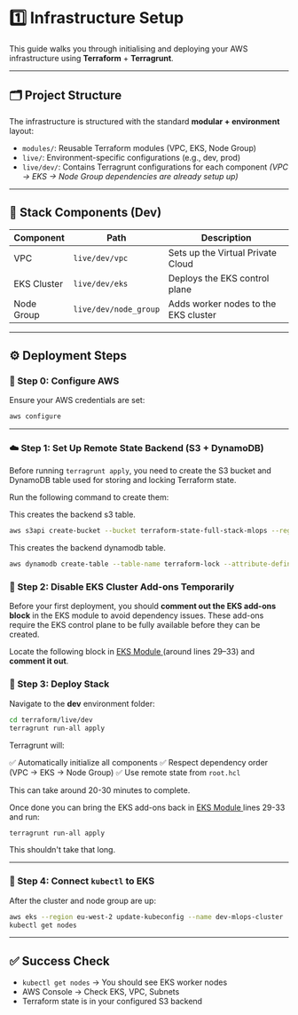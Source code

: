 # 1️⃣ Infrastructure Setup

This guide walks you through initialising and deploying your AWS infrastructure using **Terraform** + **Terragrunt**.

---

## 🗂 Project Structure

The infrastructure is structured with the standard **modular + environment** layout:

- `modules/`: Reusable Terraform modules (VPC, EKS, Node Group)
- `live/`: Environment-specific configurations (e.g., dev, prod)
- `live/dev/`: Contains Terragrunt configurations for each component
  *(VPC → EKS → Node Group dependencies are already setup up)*

---

## 🧱 Stack Components (Dev)

| Component     | Path                        | Description                          |
|--------------|-----------------------------|--------------------------------------|
| VPC          | `live/dev/vpc`              | Sets up the Virtual Private Cloud    |
| EKS Cluster  | `live/dev/eks`              | Deploys the EKS control plane        |
| Node Group   | `live/dev/node_group`       | Adds worker nodes to the EKS cluster |

---

## ⚙️ Deployment Steps

### 🔐 Step 0: Configure AWS

Ensure your AWS credentials are set:

```bash
aws configure
```

---

### ☁️ Step 1: Set Up Remote State Backend (S3 + DynamoDB)

Before running `terragrunt apply`, you need to create the S3 bucket and DynamoDB table used for storing and locking Terraform state.


Run the following command to create them:

This creates the backend s3 table.
```bash
aws s3api create-bucket --bucket terraform-state-full-stack-mlops --region eu-west-2 --create-bucket-configuration LocationConstraint=eu-west-2
```

This creates the backend dynamodb table.
```bash
aws dynamodb create-table --table-name terraform-lock --attribute-definitions AttributeName=LockID,AttributeType=S --key-schema AttributeName=LockID,KeyType=HASH --provisioned-throughput ReadCapacityUnits=5,WriteCapacityUnits=5 --region eu-west-2
```

### 🔧 Step 2: Disable EKS Cluster Add-ons Temporarily

Before your first deployment, you should **comment out the EKS add-ons block** in the EKS module to avoid dependency issues. These add-ons require the EKS control plane to be fully available before they can be created.

Locate the following block in  [EKS Module ](../terraform/modules/eks/main.tf) (around lines 29–33) and **comment it out**.


### 🚀 Step 3: Deploy Stack

Navigate to the **dev** environment folder:

```bash
cd terraform/live/dev
terragrunt run-all apply
```

Terragrunt will:

✅ Automatically initialize all components
✅ Respect dependency order (VPC → EKS → Node Group)
✅ Use remote state from `root.hcl`

This can take around 20-30 minutes to complete.

Once done you can bring the EKS add-ons back in
[EKS Module ](../terraform/modules/eks/main.tf) lines 29-33 and run:

```bash
terragrunt run-all apply
```

This shouldn't take that long.

---

### 📡 Step 4: Connect `kubectl` to EKS

After the cluster and node group are up:

```bash
aws eks --region eu-west-2 update-kubeconfig --name dev-mlops-cluster
kubectl get nodes
```

---

## ✅ Success Check

- `kubectl get nodes` → You should see EKS worker nodes
- AWS Console → Check EKS, VPC, Subnets
- Terraform state is in your configured S3 backend
